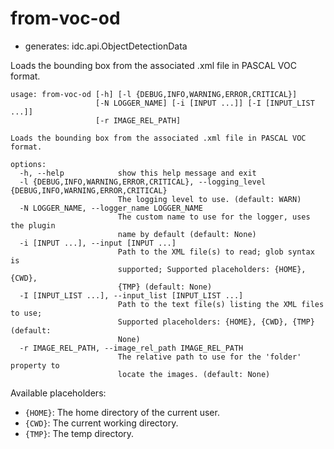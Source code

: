 # from-voc-od

* generates: idc.api.ObjectDetectionData

Loads the bounding box from the associated .xml file in PASCAL VOC format.

```
usage: from-voc-od [-h] [-l {DEBUG,INFO,WARNING,ERROR,CRITICAL}]
                   [-N LOGGER_NAME] [-i [INPUT ...]] [-I [INPUT_LIST ...]]
                   [-r IMAGE_REL_PATH]

Loads the bounding box from the associated .xml file in PASCAL VOC format.

options:
  -h, --help            show this help message and exit
  -l {DEBUG,INFO,WARNING,ERROR,CRITICAL}, --logging_level {DEBUG,INFO,WARNING,ERROR,CRITICAL}
                        The logging level to use. (default: WARN)
  -N LOGGER_NAME, --logger_name LOGGER_NAME
                        The custom name to use for the logger, uses the plugin
                        name by default (default: None)
  -i [INPUT ...], --input [INPUT ...]
                        Path to the XML file(s) to read; glob syntax is
                        supported; Supported placeholders: {HOME}, {CWD},
                        {TMP} (default: None)
  -I [INPUT_LIST ...], --input_list [INPUT_LIST ...]
                        Path to the text file(s) listing the XML files to use;
                        Supported placeholders: {HOME}, {CWD}, {TMP} (default:
                        None)
  -r IMAGE_REL_PATH, --image_rel_path IMAGE_REL_PATH
                        The relative path to use for the 'folder' property to
                        locate the images. (default: None)
```

Available placeholders:

* `{HOME}`: The home directory of the current user.
* `{CWD}`: The current working directory.
* `{TMP}`: The temp directory.
